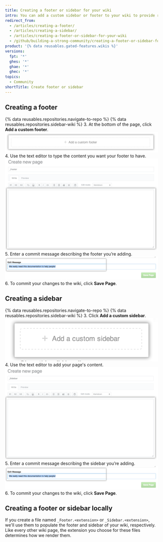 ```yaml
---
title: Creating a footer or sidebar for your wiki
intro: You can add a custom sidebar or footer to your wiki to provide readers with more contextual information.
redirect_from:
  - /articles/creating-a-footer/
  - /articles/creating-a-sidebar/
  - /articles/creating-a-footer-or-sidebar-for-your-wiki
  - /github/building-a-strong-community/creating-a-footer-or-sidebar-for-your-wiki
product: '{% data reusables.gated-features.wikis %}'
versions:
  fpt: '*'
  ghes: '*'
  ghae: '*'
  ghec: '*'
topics:
  - Community
shortTitle: Create footer or sidebar
---
```


## Creating a footer

{% data reusables.repositories.navigate-to-repo %}
{% data reusables.repositories.sidebar-wiki %}
3. At the bottom of the page, click **Add a custom footer**.
  ![Wiki add footer section](/assets/images/help/wiki/wiki_add_footer.png)
4. Use the text editor to type the content you want your footer to have.
  ![Wiki WYSIWYG](/assets/images/help/wiki/wiki-footer.png)
5. Enter a commit message describing the footer you’re adding.
  ![Wiki commit message](/assets/images/help/wiki/wiki_commit_message.png)
6. To commit your changes to the wiki, click **Save Page**.

## Creating a sidebar

{% data reusables.repositories.navigate-to-repo %}
{% data reusables.repositories.sidebar-wiki %}
3. Click **Add a custom sidebar**.
  ![Wiki add sidebar section](/assets/images/help/wiki/wiki_add_sidebar.png)
4. Use the text editor to add your page's content.
  ![Wiki WYSIWYG](/assets/images/help/wiki/wiki-sidebar.png)
5. Enter a commit message describing the sidebar you’re adding.
  ![Wiki commit message](/assets/images/help/wiki/wiki_commit_message.png)
6. To commit your changes to the wiki, click **Save Page**.

## Creating a footer or sidebar locally

If you create a file named `_Footer.<extension>` or `_Sidebar.<extension>`, we'll use them to populate the footer and sidebar of your wiki, respectively. Like every other wiki page, the extension you choose for these files determines how we render them.
